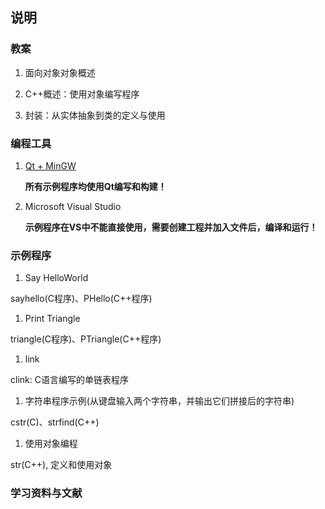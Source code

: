 ## 说明


### 教案

1. 面向对象对象概述

1. C++概述：使用对象编写程序

1. 封装：从实体抽象到类的定义与使用


### 编程工具

1. [Qt + MinGW](http://download.qt.io/archive/qt/)

    **所有示例程序均使用Qt编写和构建！**

1. Microsoft Visual Studio

    **示例程序在VS中不能直接使用，需要创建工程并加入文件后，编译和运行！**


### 示例程序
1. Say HelloWorld

  sayhello(C程序)、PHello(C++程序)

1. Print Triangle

  triangle(C程序)、PTriangle(C++程序)

1. link

  clink: C语言编写的单链表程序

1. 字符串程序示例(从键盘输入两个字符串，并输出它们拼接后的字符串)

  cstr(C)、strfind(C++)

1. 使用对象编程

  str(C++), 定义和使用对象


### 学习资料与文献
